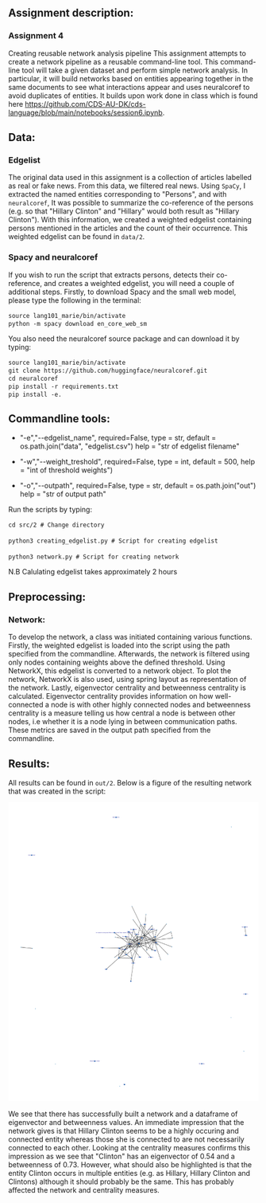 ## Assignment description: 
### Assignment 4
Creating reusable network analysis pipeline
This assignment attempts to create a network pipeline as a reusable command-line tool. This command-line tool will take a given dataset and perform simple network analysis. In particular, it will build networks based on entities appearing together in the same documents to see what interactions appear and uses neuralcoref to avoid duplicates of entities. It builds upon work done in class which is found here https://github.com/CDS-AU-DK/cds-language/blob/main/notebooks/session6.ipynb. 

## Data:

### Edgelist
The original data used in this assignment is a collection of articles labelled as real or fake news. From this data, we filtered real news. Using ```SpaCy```, I extracted the named entities corresponding to "Persons", and with ```neuralcoref```, It was possible to summarize the co-reference of the persons (e.g. so that "Hillary Clinton" and "Hillary" would both result as "Hillary Clinton"). With this information, we created a weighted edgelist containing persons mentioned in the articles and the count of their occurrence. This weighted edgelist can be found in ```data/2```.

### Spacy and neuralcoref

If you wish to run the script that extracts persons, detects their co-reference, and creates a weighted edgelist,  you will need a couple of additional steps. Firstly, to download Spacy and the small web model, please type the following in the terminal:

```
source lang101_marie/bin/activate
python -m spacy download en_core_web_sm
```

You also need the neuralcoref source package and can download it by typing: 
```
source lang101_marie/bin/activate
git clone https://github.com/huggingface/neuralcoref.git
cd neuralcoref
pip install -r requirements.txt
pip install -e.

```

## Commandline tools:

- "-e","--edgelist_name",
  required=False, 
  type = str, 
  default = os.path.join("data", "edgelist.csv")
  help = "str of edgelist filename"
    
- "-w","--weight_treshold", 
   required=False, 
   type = int, 
   default = 500, 
   help = "int of threshold weights")
    
- "-o","--outpath", 
   required=False,
   type = str, 
   default = os.path.join("out")
   help = "str of output path"

Run the scripts by typing:

```
cd src/2 # Change directory

python3 creating_edgelist.py # Script for creating edgelist

python3 network.py # Script for creating network

```

N.B Calulating edgelist takes approximately 2 hours

## Preprocessing:

### Network:
To develop the network, a class was initiated containing various functions. Firstly, the weighted edgelist is loaded into the script using the path specified from the commandline. Afterwards, the network is filtered using only nodes containing weights above the defined threshold. Using NetworkX, this edgelist is converted to a network object. To plot the network, NetworkX is also used, using spring layout as representation of the network. Lastly, eigenvector centrality and betweenness centrality is calculated. Eigenvector centrality provides information on how well-connected a node is with other highly connected nodes and betweenness centrality is a measure telling us how central a node is between other nodes, i.e whether it is a node lying in between communication paths. These metrics are saved in the output path specified from the commandline.

## Results:

All results can be found in ```out/2```.
Below is a figure of the resulting network that was created in the script:

<p align="left">
  <a href="https://github.com/marmor97/cds-language-exam">
    <img src="../../out/2/network.png" alt="Logo" width="600" height="600">
  </a>

We see that there has successfully built a network and a dataframe of eigenvector and betweenness values. An immediate impression that the network gives is that Hillary Clinton seems to be a highly occuring and connected entity whereas those she is connected to are not necessarily connected to each other. Looking at the centrality measures confirms this impression as we see that "Clinton" has an eigenvector of 0.54 and a betweenness of 0.73. However, what should also be highlighted is that the entity Clinton occurs in multiple entities (e.g. as Hillary, Hillary Clinton and Clintons) although it should probably be the same. This has probably affected the network and centrality measures.  

       
